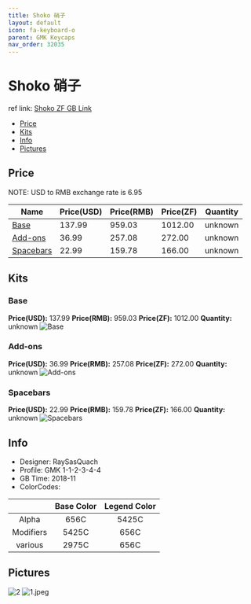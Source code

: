 ```yaml
---
title: Shoko 硝子
layout: default
icon: fa-keyboard-o
parent: GMK Keycaps
nav_order: 32035
---
```


# Shoko 硝子

ref link: [Shoko ZF GB Link](http://www.zfrontier.com/m/5020)

* [Price](#price)
* [Kits](#kits)
* [Info](#info)
* [Pictures](#pictures)


## Price  
NOTE: USD to RMB exchange rate is 6.95

| Name          | Price(USD)    |  Price(RMB) |  Price(ZF) | Quantity |
| ------------- | ------------- |  ---------- |  --------- | -------- |
|[Base](#base)|137.99|959.03|1012.00|unknown|
|[Add-ons](#add-ons)|36.99|257.08|272.00|unknown|
|[Spacebars](#spacebars)|22.99|159.78|166.00|unknown|


## Kits
### Base
**Price(USD):** 137.99    **Price(RMB):** 959.03    **Price(ZF):** 1012.00    **Quantity:** unknown
<img src="{{ 'assets/images/gmk-keycaps/shoko/kits_pics/base.png' | relative_url }}" alt="Base" class="image featured">

### Add-ons
**Price(USD):** 36.99    **Price(RMB):** 257.08    **Price(ZF):** 272.00    **Quantity:** unknown
<img src="{{ 'assets/images/gmk-keycaps/shoko/kits_pics/add-ons.png' | relative_url }}" alt="Add-ons" class="image featured">

### Spacebars
**Price(USD):** 22.99    **Price(RMB):** 159.78    **Price(ZF):** 166.00    **Quantity:** unknown
<img src="{{ 'assets/images/gmk-keycaps/shoko/kits_pics/spacebars.png' | relative_url }}" alt="Spacebars" class="image featured">


## Info
* Designer: RaySasQuach
* Profile: GMK 1-1-2-3-4-4
* GB Time: 2018-11
* ColorCodes: 

||Base Color      | Legend Color
| :-------------: | :-------------: | :------------:
|Alpha|656C|5425C
|Modifiers|5425C|656C
|various|2975C|656C


## Pictures
<img src="{{ 'assets/images/gmk-keycaps/shoko/rendering_pics/2.jpg' | relative_url }}" alt="2" class="image featured">
<img src="{{ 'assets/images/gmk-keycaps/shoko/rendering_pics/1.jpeg' | relative_url }}" alt="1.jpeg" class="image featured">
